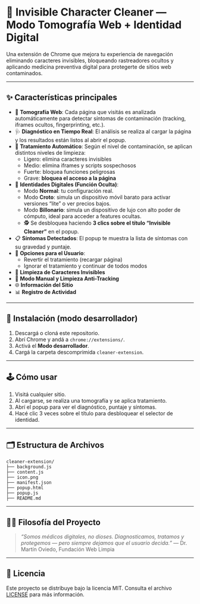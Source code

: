 
# 🧠 Invisible Character Cleaner — Modo Tomografía Web + Identidad Digital

Una extensión de Chrome que mejora tu experiencia de navegación eliminando caracteres invisibles, bloqueando rastreadores ocultos y aplicando medicina preventiva digital para protegerte de sitios web contaminados.

---

## ✨ Características principales

- 🔬 **Tomografía Web**: Cada página que visitás es analizada automáticamente para detectar síntomas de contaminación (tracking, iframes ocultos, fingerprinting, etc.).
- 🩺 **Diagnóstico en Tiempo Real**: El análisis se realiza al cargar la página y los resultados están listos al abrir el popup.
- 💉 **Tratamiento Automático**: Según el nivel de contaminación, se aplican distintos niveles de limpieza:
  - Ligero: elimina caracteres invisibles
  - Medio: elimina iframes y scripts sospechosos
  - Fuerte: bloquea funciones peligrosas
  - Grave: **bloquea el acceso a la página**
- 👀 **Identidades Digitales (Función Oculta)**:
  - Modo **Normal**: tu configuración real.
  - Modo **Croto**: simula un dispositivo móvil barato para activar versiones “lite” o ver precios bajos.
  - Modo **Billonario**: simula un dispositivo de lujo con alto poder de cómputo, ideal para acceder a features ocultas.
  - 🕵️ Se desbloquea haciendo **3 clics sobre el título “Invisible Cleaner”** en el popup.
- 📋 **Síntomas Detectados**: El popup te muestra la lista de síntomas con su gravedad y puntaje.
- 🔄 **Opciones para el Usuario**:
  - Revertir el tratamiento (recargar página)
  - Ignorar el tratamiento y continuar de todos modos
- 🧽 **Limpieza de Caracteres Invisibles**
- 🧼 **Modo Manual y Limpieza Anti-Tracking**
- 🌐 **Información del Sitio**
- 📊 **Registro de Actividad**

---

## 🧩 Instalación (modo desarrollador)

1. Descargá o cloná este repositorio.
2. Abrí Chrome y andá a `chrome://extensions/`.
3. Activá el **Modo desarrollador**.
4. Cargá la carpeta descomprimida `cleaner-extension`.

---

## 🕹️ Cómo usar

1. Visitá cualquier sitio.
2. Al cargarse, se realiza una tomografía y se aplica tratamiento.
3. Abrí el popup para ver el diagnóstico, puntaje y síntomas.
4. Hacé clic 3 veces sobre el título para desbloquear el selector de identidad.

---

## 🗂️ Estructura de Archivos

```text
cleaner-extension/
├── background.js
├── content.js
├── icon.png
├── manifest.json
├── popup.html
├── popup.js
├── README.md
```

---

## 👨‍⚕️ Filosofía del Proyecto

> *“Somos médicos digitales, no dioses. Diagnosticamos, tratamos y protegemos — pero siempre dejamos que el usuario decida.”*
> — Dr. Martín Oviedo, Fundación Web Limpia

---

## 📄 Licencia

Este proyecto se distribuye bajo la licencia MIT. Consulta el archivo [LICENSE](LICENSE) para más información.

